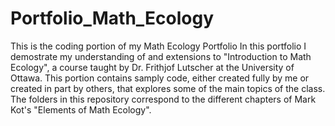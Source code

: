 # Portfolio_Math_Ecology
This is the coding portion of my Math Ecology Portfolio
In this portfolio I demostrate my understanding of and extensions to "Introduction to Math Ecology", a course taught by Dr. Frithjof Lutscher at the University of Ottawa. 
This portion contains samply code, either created fully by me or created in part by others, that explores some of the main topics of the class. The folders in this repository correspond to the different chapters of Mark Kot's "Elements of Math Ecology".


